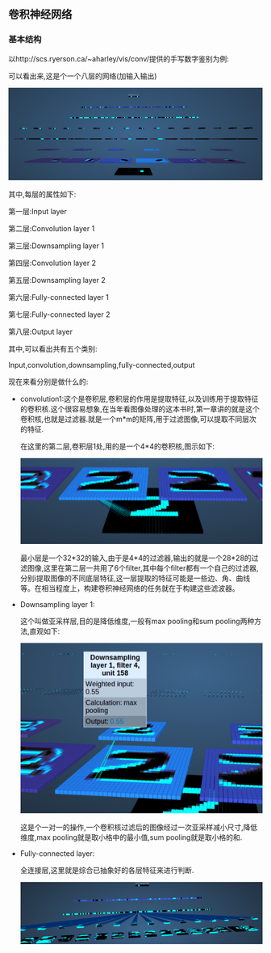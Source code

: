 ## 卷积神经网络

### 基本结构

以http://scs.ryerson.ca/~aharley/vis/conv/提供的手写数字鉴别为例:

可以看出来,这是个一个八层的网络(加输入输出)

![](./pictures/1.png)

其中,每层的属性如下:

第一层:Input layer

第二层:Convolution layer 1

第三层:Downsampling layer 1

第四层:Convolution layer 2

第五层:Downsampling layer 2

第六层:Fully-connected layer 1

第七层:Fully-connected layer 2

第八层:Output layer

其中,可以看出共有五个类别:

Input,convolution,downsampling,fully-connected,output

现在来看分别是做什么的:

-   convolution1:这个是卷积层,卷积层的作用是提取特征,以及训练用于提取特征的卷积核.这个很容易想象,在当年看图像处理的这本书时,第一章讲的就是这个卷积核,也就是过滤器.就是一个m*m的矩阵,用于过滤图像,可以提取不同层次的特征.

    在这里的第二层,卷积层1处,用的是一个4*4的卷积核,图示如下:

    ![](./pictures/2.png)

    最小层是一个32*32的输入,由于是4\*4的过滤器,输出的就是一个28\*28的过滤图像,这里在第二层一共用了6个filter,其中每个filter都有一个自己的过滤器,分别i提取图像的不同底层特征,这一层提取的特征可能是一些边、角、曲线等。在相当程度上，构建卷积神经网络的任务就在于构建这些滤波器。

-   Downsampling layer 1:

    这个叫做亚采样层,目的是降低维度,一般有max pooling和sum pooling两种方法,直观如下:

    ![](./pictures/3.png)

    这是个一对一的操作,一个卷积核过滤后的图像经过一次亚采样减小尺寸,降低维度,max pooling就是取小格中的最小值,sum pooling就是取小格的和.

-   Fully-connected layer:

    全连接层,这里就是综合已抽象好的各层特征来进行判断.

    ![](./pictures/4.png)